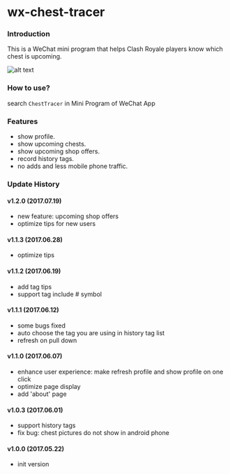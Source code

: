 # wx-chest-tracer
### Introduction

This is a WeChat mini program that helps Clash Royale players know which chest is upcoming.

![alt text](http://img.ngacn.cc/attachments/mon_201706/19/doQhmv-epyK1hT3cSjz-zk.jpg.thumb.jpg)

### How to use?

search `ChestTracer` in Mini Program of WeChat App

### Features

- show profile.
- show upcoming chests.
- show upcoming shop offers.
- record history tags.
- no adds and less mobile phone traffic.

### Update History

#### v1.2.0 (2017.07.19)

- new feature: upcoming shop offers
- optimize tips for new users

#### v1.1.3 (2017.06.28)

- optimize tips

#### v1.1.2 (2017.06.19)

- add tag tips
- support tag include # symbol

#### v1.1.1 (2017.06.12)

- some bugs fixed
- auto choose the tag you are using in history tag list
- refresh on pull down

#### v1.1.0 (2017.06.07)

- enhance user experience: make refresh profile and show profile on one click
- optimize page display
- add 'about' page

#### v1.0.3 (2017.06.01)

- support history tags
- fix bug: chest pictures do not show in android phone

#### v1.0.0 (2017.05.22)

- init version

